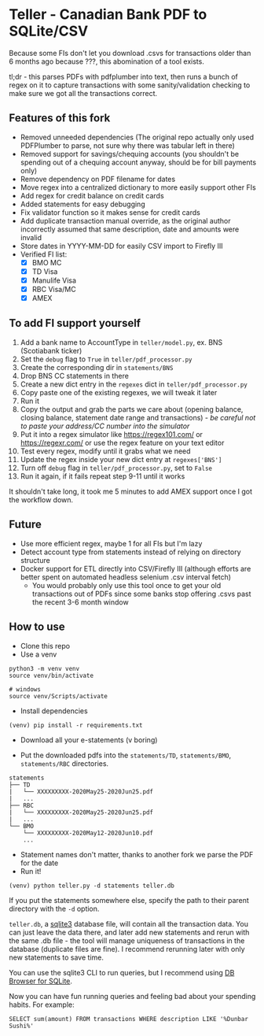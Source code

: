 # Teller - Canadian Bank PDF to SQLite/CSV 

Because some FIs don't let you download .csvs for transactions older than 6 months ago because ???, this abomination of a tool exists.

tl;dr - this parses PDFs with pdfplumber into text, then runs a bunch of regex on it to capture transactions with some sanity/validation checking to make sure we got all the transactions correct.

## Features of this fork
- Removed unneeded dependencies (The original repo actually only used PDFPlumber to parse, not sure why there was tabular left in there)
- Removed support for savings/chequing accounts (you shouldn't be spending out of a chequing account anyway, should be for bill payments only)
- Remove dependency on PDF filename for dates
- Move regex into a centralized dictionary to more easily support other FIs
- Add regex for credit balance on credit cards
- Added statements for easy debugging
- Fix validator function so it makes sense for credit cards
- Add duplicate transaction manual override, as the original author incorrectly assumed that same description, date and amounts were invalid
- Store dates in YYYY-MM-DD for easily CSV import to Firefly III 
- Verified FI list:
	- [x] BMO MC
	- [x] TD Visa
	- [x] Manulife Visa
	- [x] RBC Visa/MC
	- [x] AMEX

## To add FI support yourself
1. Add a bank name to AccountType in `teller/model.py`, ex. BNS (Scotiabank ticker)
2. Set the `debug` flag to `True` in `teller/pdf_processor.py`
3. Create the corresponding dir in `statements/BNS`
4. Drop BNS CC statements in there
5. Create a new dict entry in the `regexes` dict in `teller/pdf_processor.py`
6. Copy paste one of the existing regexes, we will tweak it later 
7. Run it 
8. Copy the output and grab the parts we care about (opening balance, closing balance, statement date range and transactions) - *be careful not to paste your address/CC number into the simulator*
9. Put it into a regex simulator like https://regex101.com/ or https://regexr.com/ or use the regex feature on your text editor
10. Test every regex, modify until it grabs what we need
11. Update the regex inside your new dict entry at `regexes['BNS']`
12. Turn off `debug` flag in `teller/pdf_processor.py`, set to `False`
13. Run it again, if it fails repeat step 9-11 until it works

It shouldn't take long, it took me 5 minutes to add AMEX support once I got the workflow down.

## Future
- Use more efficient regex, maybe 1 for all FIs but I'm lazy
- Detect account type from statements instead of relying on directory structure
- Docker support for ETL directly into CSV/Firefly III (although efforts are better spent on automated headless selenium .csv interval fetch)
	- You would probably only use this tool once to get your old transactions out of PDFs since some banks stop offering .csvs past the recent 3-6 month window

## How to use

- Clone this repo
- Use a venv

```
python3 -m venv venv
source venv/bin/activate

# windows
source venv/Scripts/activate
```

- Install dependencies
```
(venv) pip install -r requirements.txt
```
- Download all your e-statements (v boring)

- Put the downloaded pdfs into the `statements/TD`, `statements/BMO`, `statements/RBC` directories.

```
statements
├── TD
|	└── XXXXXXXXX-2020May25-2020Jun25.pdf
|   ...
├── RBC
|	└── XXXXXXXXX-2020May25-2020Jun25.pdf
|   ...
└── BMO
    └── XXXXXXXXX-2020May12-2020Jun10.pdf
    ...
```
- Statement names don't matter, thanks to another fork we parse the PDF for the date
- Run it!

```
(venv) python teller.py -d statements teller.db
```

If you put the statements somewhere else, specify the path to their parent directory with the `-d` option. 

`teller.db`, a [sqlite3](https://www.sqlite.org/index.html) database file, will contain all the transaction data. You can just leave the data there, and later add new statements and rerun with the same .db file - the tool will manage uniqueness of transactions in the database (duplicate files are fine). I recommend rerunning later with only new statements to save time.

You can use the sqlite3 CLI to run queries, but I recommend using [DB Browser for SQLite](https://sqlitebrowser.org).

Now you can have fun running queries and feeling bad about your spending habits. For example:

```
SELECT sum(amount) FROM transactions WHERE description LIKE '%Dunbar Sushi%'
```